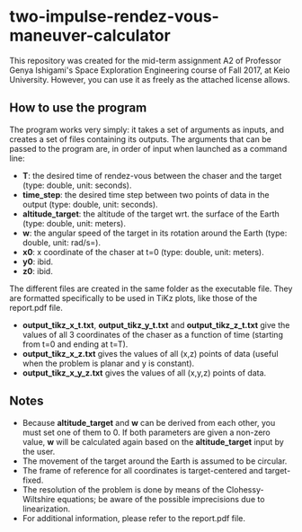 # two-impulse-rendez-vous-maneuver-calculator

This repository was created for the mid-term assignment A2 of Professor Genya Ishigami's Space Exploration Engineering course of Fall 2017, at Keio University. However, you can use it as freely as the attached license allows.

## How to use the program

The program works very simply: it takes a set of arguments as inputs, and creates a set of files containing its outputs.
The arguments that can be passed to the program are, in order of input when launched as a command line:
- **T**: the desired time of rendez-vous between the chaser and the target (type: double, unit: seconds).
- **time_step**: the desired time step between two points of data in the output (type: double, unit: seconds).
- **altitude_target**: the altitude of the target wrt. the surface of the Earth (type: double, unit: meters).
- **w**: the angular speed of the target in its rotation around the Earth (type: double, unit: rad/s=).
- **x0**: x coordinate of the chaser at t=0 (type: double, unit: meters).
- **y0**: ibid.
- **z0**: ibid.

The different files are created in the same folder as the executable file. They are formatted specifically to be used in TiKz plots, like those of the report.pdf file.
- **output_tikz_x_t.txt**, **output_tikz_y_t.txt** and **output_tikz_z_t.txt** give the values of all 3 coordinates of the chaser as a function of time (starting from t=0 and ending at t=T).
- **output_tikz_x_z.txt** gives the values of all (x,z) points of data (useful when the problem is planar and y is constant).
- **output_tikz_x_y_z.txt** gives the values of all (x,y,z) points of data.


## Notes

- Because **altitude_target** and **w** can be derived from each other, you must set one of them to 0. If both parameters are given a non-zero value, **w** will be calculated again based on the **altitude_target** input by the user.
- The movement of the target around the Earth is assumed to be circular.
- The frame of reference for all coordinates is target-centered and target-fixed.
- The resolution of the problem is done by means of the Clohessy-Wiltshire equations; be aware of the possible imprecisions due to linearization.
- For additional information, please refer to the report.pdf file.
